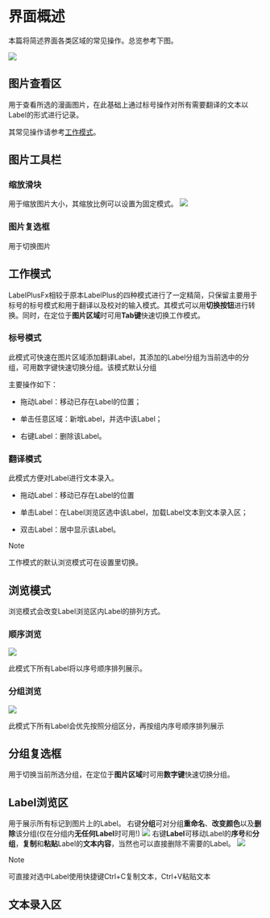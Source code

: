 # 界面概述

本篇将简述界面各类区域的常见操作。总览参考下图。

![](https://image.yeding.top/img/20250525112512523.png)

## 图片查看区

用于查看所选的漫画图片，在此基础上通过标号操作对所有需要翻译的文本以Label的形式进行记录。

其常见操作请参考[工作模式](#工作模式)。

## 图片工具栏

### 缩放滑块

用于缩放图片大小，其缩放比例可以设置为固定模式。
![](https://image.yeding.top/img/20250524232054455.png)

### 图片复选框

用于切换图片

## 工作模式

LabelPlusFx相较于原本LabelPlus的四种模式进行了一定精简，只保留主要用于标号的标号模式和用于翻译以及校对的输入模式。其模式可以用**切换按钮**进行转换。同时，在定位于**图片区域**时可用**Tab键**快速切换工作模式。

### 标号模式

此模式可快速在图片区域添加翻译Label，其添加的Label分组为当前选中的分组，可用数字键快速切换分组。该模式默认分组

主要操作如下：

- 拖动Label：移动已存在Label的位置；

- 单击任意区域：新增Label，并选中该Label；

- 右键Label：删除该Label。

### 翻译模式

此模式方便对Label进行文本录入。

- 拖动Label：移动已存在Label的位置

- 单击Label：在Label浏览区选中该Label，加载Label文本到文本录入区；

- 双击Label：居中显示该Label。

> [!NOTE]
> 工作模式的默认浏览模式可在设置里切换。

## 浏览模式

浏览模式会改变Label浏览区内Label的排列方式。

### 顺序浏览

![](https://image.yeding.top/img/20250618113633998.png)

此模式下所有Label将以序号顺序排列展示。

### 分组浏览

![](https://image.yeding.top/img/20250618113908873.png)

此模式下所有Label会优先按照分组区分，再按组内序号顺序排列展示

## 分组复选框

用于切换当前所选分组，在定位于**图片区域**时可用**数字键**快速切换分组。

## Label浏览区

用于展示所有标记到图片上的Label。
右键**分组**可对分组**重命名**、**改变颜色**以及**删除**该分组(仅在分组内**无任何Label**时可用!)
![](https://image.yeding.top/img/20250619222525954.png)
右键**Label**可移动Label的**序号**和**分组**，**复制**和**粘贴**Label的**文本内容**，当然也可以直接删除不需要的Label。
![](https://image.yeding.top/img/20250619223020011.png)
> [!NOTE]
> 可直接对选中Label使用快捷键Ctrl+C复制文本，Ctrl+V粘贴文本

## 文本录入区




